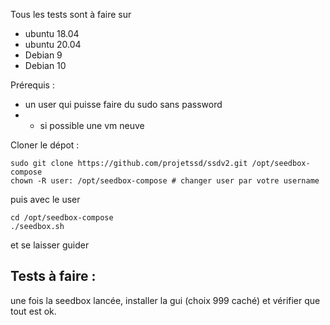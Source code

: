 Tous les tests sont à faire sur 

- ubuntu 18.04
- ubuntu 20.04
- Debian 9
- Debian 10


Prérequis : 
- un user qui puisse faire du sudo sans password
- - si possible une vm neuve



Cloner le dépot :

```
sudo git clone https://github.com/projetssd/ssdv2.git /opt/seedbox-compose
chown -R user: /opt/seedbox-compose # changer user par votre username
```

puis avec le user
```
cd /opt/seedbox-compose
./seedbox.sh
```

et se laisser guider

## Tests à faire :

une fois la seedbox lancée, installer la gui (choix 999 caché) et vérifier que tout est ok.

